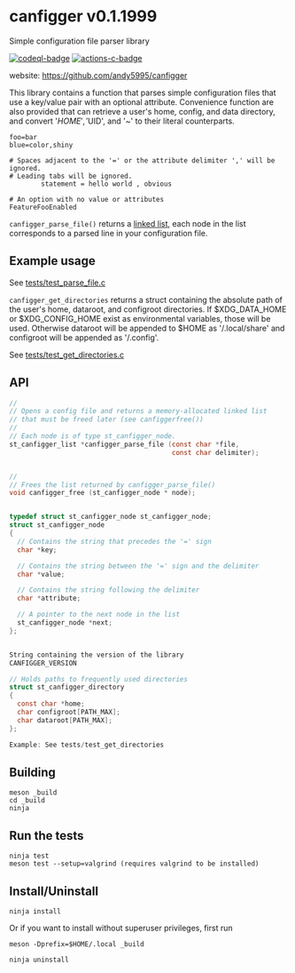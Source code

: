 # canfigger v0.1.1999

Simple configuration file parser library

[![codeql-badge]][codeql-url]
[![actions-c-badge]][actions-c-url]

[codeql-badge]: https://github.com/andy5995/canfigger/workflows/CodeQL/badge.svg
[codeql-url]: https://github.com/andy5995/canfigger/actions?query=workflow%3ACodeQL
[actions-c-badge]: https://github.com/andy5995/canfigger/actions/workflows/c-cpp.yml/badge.svg
[actions-c-url]: https://github.com/andy5995/canfigger/actions/workflows/c-cpp.yml

website: https://github.com/andy5995/canfigger

This library contains a function that parses simple configuration files
that use a key/value pair with an optional attribute. Convenience
function are also provided that can retrieve a user's home, config, and
data directory, and convert '$HOME', '$UID', and '~' to their literal
counterparts.

```
foo=bar
blue=color,shiny

# Spaces adjacent to the '=' or the attribute delimiter ',' will be ignored.
# Leading tabs will be ignored.
		statement = hello world , obvious

# An option with no value or attributes
FeatureFooEnabled
```

`canfigger_parse_file()` returns a [linked
list](https://www.learn-c.org/en/Linked_lists), each node in the list
corresponds to a parsed line in your configuration file.

## Example usage

See [tests/test_parse_file.c](https://github.com/andy5995/canfigger/blob/trunk/tests/test_parse_file.c)

`canfigger_get_directories` returns a struct containing the absolute
path of the user's home, dataroot, and configroot directories. If
$XDG_DATA_HOME or $XDG_CONFIG_HOME exist as environmental variables,
those will be used. Otherwise dataroot will be appended to $HOME as
'/.local/share' and configroot will be appended as '/.config'.

See [tests/test_get_directories.c](https://github.com/andy5995/canfigger/blob/trunk/tests/test_get_directories.c)

## API

```c
//
// Opens a config file and returns a memory-allocated linked list
// that must be freed later (see canfiggerfree())
//
// Each node is of type st_canfigger_node.
st_canfigger_list *canfigger_parse_file (const char *file,
                                         const char delimiter);


//
// Frees the list returned by canfigger_parse_file()
void canfigger_free (st_canfigger_node * node);


typedef struct st_canfigger_node st_canfigger_node;
struct st_canfigger_node
{
  // Contains the string that precedes the '=' sign
  char *key;

  // Contains the string between the '=' sign and the delimiter
  char *value;

  // Contains the string following the delimiter
  char *attribute;

  // A pointer to the next node in the list
  st_canfigger_node *next;
};


String containing the version of the library
CANFIGGER_VERSION

// Holds paths to frequently used directories
struct st_canfigger_directory
{
  const char *home;
  char configroot[PATH_MAX];
  char dataroot[PATH_MAX];
};

Example: See tests/test_get_directories


```

## Building

```
meson _build
cd _build
ninja
```

## Run the tests

```
ninja test
meson test --setup=valgrind (requires valgrind to be installed)
```

## Install/Uninstall

```
ninja install
```

Or if you want to install without superuser privileges, first run

    meson -Dprefix=$HOME/.local _build

```
ninja uninstall
```
